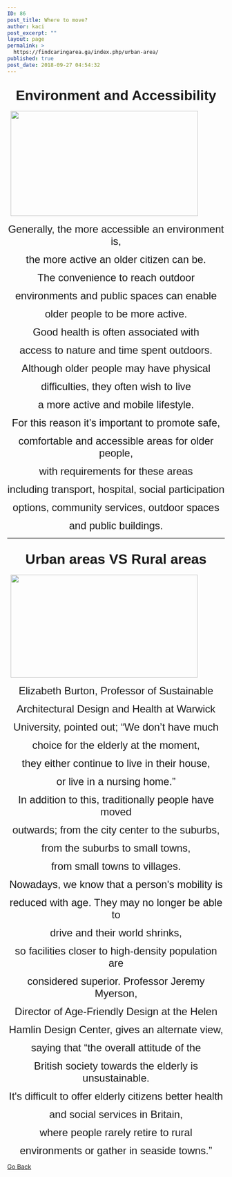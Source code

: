 ```yaml
---
ID: 86
post_title: Where to move?
author: kaci
post_excerpt: ""
layout: page
permalink: >
  https://findcaringarea.ga/index.php/urban-area/
published: true
post_date: 2018-09-27 04:54:32
---
```

<h2 style="text-align: center;"><span style="font-size: 24pt; font-family: helvetica, arial, sans-serif;"><strong>Environment and Accessibility</strong></span></h2>
&nbsp;

<img class="aligncenter" src="https://findcaringarea.ga/wp-content/uploads/2018/09/1.7-300x168.jpg" alt="" width="434" height="243" />
<p style="text-align: center;"><span style="font-family: helvetica, arial, sans-serif; font-size: 18pt;">Generally, the more accessible an environment is,</span></p>
<p style="text-align: center;"><span style="font-family: helvetica, arial, sans-serif; font-size: 18pt;"> the more active an older citizen can be. </span></p>
<p style="text-align: center;"><span style="font-family: helvetica, arial, sans-serif; font-size: 18pt;">The convenience to reach outdoor </span></p>
<p style="text-align: center;"><span style="font-family: helvetica, arial, sans-serif; font-size: 18pt;">environments and public spaces can enable </span></p>
<p style="text-align: center;"><span style="font-family: helvetica, arial, sans-serif; font-size: 18pt;">older people to be more active. </span></p>
<p style="text-align: center;"><span style="font-family: helvetica, arial, sans-serif; font-size: 18pt;">Good health is often associated with </span></p>
<p style="text-align: center;"><span style="font-family: helvetica, arial, sans-serif; font-size: 18pt;">access to nature and time spent outdoors.</span></p>
<p style="text-align: center;"><span style="font-family: helvetica, arial, sans-serif; font-size: 18pt;"> Although older people may have physical</span></p>
<p style="text-align: center;"><span style="font-family: helvetica, arial, sans-serif; font-size: 18pt;"> difficulties, they often wish to live </span></p>
<p style="text-align: center;"><span style="font-family: helvetica, arial, sans-serif; font-size: 18pt;">a more active and mobile lifestyle. </span></p>
<p style="text-align: center;"><span style="font-family: helvetica, arial, sans-serif; font-size: 18pt;">For this reason it’s important to promote safe,</span></p>
<p style="text-align: center;"><span style="font-family: helvetica, arial, sans-serif; font-size: 18pt;"> comfortable and accessible areas for older people,</span></p>
<p style="text-align: center;"><span style="font-family: helvetica, arial, sans-serif; font-size: 18pt;"> with requirements for these areas </span></p>
<p style="text-align: center;"><span style="font-family: helvetica, arial, sans-serif; font-size: 18pt;">including transport, hospital, social participation</span></p>
<p style="text-align: center;"><span style="font-family: helvetica, arial, sans-serif; font-size: 18pt;"> options, community services, outdoor spaces </span></p>
<p style="text-align: center;"><span style="font-family: helvetica, arial, sans-serif; font-size: 18pt;">and public buildings.</span></p>


<hr />

<h2 style="text-align: center;"><span style="font-family: helvetica, arial, sans-serif; font-size: 24pt;"><strong>Urban areas VS Rural areas</strong></span></h2>
&nbsp;

<img class="aligncenter" src="https://findcaringarea.ga/wp-content/uploads/2018/09/1.3-300x165.jpg" alt="" width="433" height="238" />
<p style="text-align: center;"><span style="font-family: helvetica, arial, sans-serif; font-size: 18pt;">Elizabeth Burton, Professor of Sustainable</span></p>
<p style="text-align: center;"><span style="font-family: helvetica, arial, sans-serif; font-size: 18pt;"> Architectural Design and Health at Warwick</span></p>
<p style="text-align: center;"><span style="font-family: helvetica, arial, sans-serif; font-size: 18pt;"> University, pointed out; “We don’t have much</span></p>
<p style="text-align: center;"><span style="font-family: helvetica, arial, sans-serif; font-size: 18pt;"> choice for the elderly at the moment, </span></p>
<p style="text-align: center;"><span style="font-family: helvetica, arial, sans-serif; font-size: 18pt;">they either continue to live in their house, </span></p>
<p style="text-align: center;"><span style="font-family: helvetica, arial, sans-serif; font-size: 18pt;">or live in a nursing home.” </span></p>
<p style="text-align: center;"><span style="font-family: helvetica, arial, sans-serif; font-size: 18pt;">In addition to this, traditionally people have moved</span></p>
<p style="text-align: center;"><span style="font-family: helvetica, arial, sans-serif; font-size: 18pt;"> outwards; from the city center to the suburbs, </span></p>
<p style="text-align: center;"><span style="font-family: helvetica, arial, sans-serif; font-size: 18pt;">from the suburbs to small towns, </span></p>
<p style="text-align: center;"><span style="font-family: helvetica, arial, sans-serif; font-size: 18pt;">from small towns to villages. </span></p>
<p style="text-align: center;"><span style="font-family: helvetica, arial, sans-serif; font-size: 18pt;">Nowadays, we know that a person's mobility is</span></p>
<p style="text-align: center;"><span style="font-family: helvetica, arial, sans-serif; font-size: 18pt;"> reduced with age. They may no longer be able to</span></p>
<p style="text-align: center;"><span style="font-family: helvetica, arial, sans-serif; font-size: 18pt;"> drive and their world shrinks, </span></p>
<p style="text-align: center;"><span style="font-family: helvetica, arial, sans-serif; font-size: 18pt;">so facilities closer to high-density population are</span></p>
<p style="text-align: center;"><span style="font-family: helvetica, arial, sans-serif; font-size: 18pt;"> considered superior. Professor Jeremy Myerson,</span></p>
<p style="text-align: center;"><span style="font-family: helvetica, arial, sans-serif; font-size: 18pt;"> Director of Age-Friendly Design at the Helen</span></p>
<p style="text-align: center;"><span style="font-family: helvetica, arial, sans-serif; font-size: 18pt;"> Hamlin Design Center, gives an alternate view,</span></p>
<p style="text-align: center;"><span style="font-family: helvetica, arial, sans-serif; font-size: 18pt;"> saying that “the overall attitude of the </span></p>
<p style="text-align: center;"><span style="font-family: helvetica, arial, sans-serif; font-size: 18pt;">British society towards the elderly is unsustainable. </span></p>
<p style="text-align: center;"><span style="font-family: helvetica, arial, sans-serif; font-size: 18pt;">It's difficult to offer elderly citizens better health</span></p>
<p style="text-align: center;"><span style="font-family: helvetica, arial, sans-serif; font-size: 18pt;"> and social services in Britain, </span></p>
<p style="text-align: center;"><span style="font-family: helvetica, arial, sans-serif; font-size: 18pt;">where people rarely retire to rural </span></p>
<p style="text-align: center;"><span style="font-family: helvetica, arial, sans-serif; font-size: 18pt;">environments or gather in seaside towns.”</span></p>
<a id="goback" href="https://findcaringarea.ga/index.php/do-you-know/">Go Back</a>